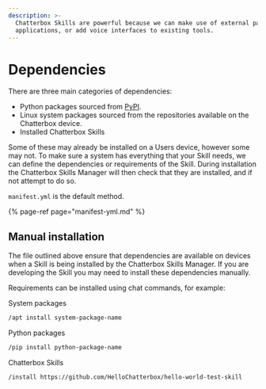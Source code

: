 ```yaml
---
description: >-
  Chatterbox Skills are powerful because we can make use of external packages and
  applications, or add voice interfaces to existing tools.
---
```


# Dependencies

There are three main categories of dependencies:

* Python packages sourced from [PyPI](https://pypi.org/).
* Linux system packages sourced from the repositories available on the Chatterbox device.
* Installed Chatterbox Skills

Some of these may already be installed on a Users device, however some may not. 
To make sure a system has everything that your Skill needs, we can define the dependencies or requirements of the Skill. 
During installation the Chatterbox Skills Manager will then check that they are installed, and if not attempt to do so.


`manifest.yml` is the default method.

{% page-ref page="manifest-yml.md" %}


## Manual installation

The file outlined above ensure that dependencies are available on devices when a Skill is being installed by the Chatterbox Skills Manager. 
If you are developing the Skill you may need to install these dependencies manually.

Requirements can be installed using chat commands, for example:

System packages
```bash
/apt install system-package-name
```

Python packages
```bash
/pip install python-package-name
```

Chatterbox Skills
```bash
/install https://github.com/HelloChatterbox/hello-world-test-skill
```
